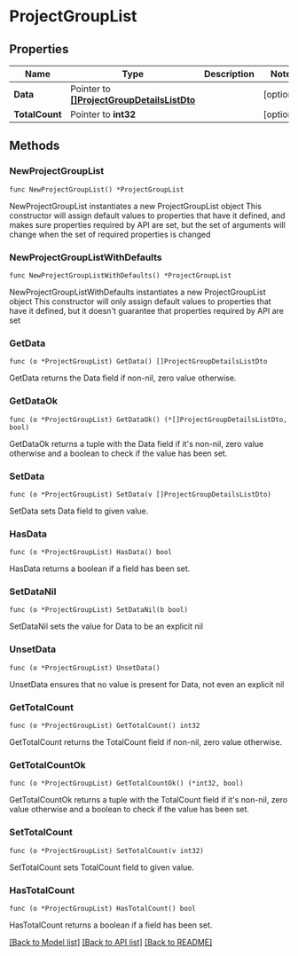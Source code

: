 # ProjectGroupList

## Properties

Name | Type | Description | Notes
------------ | ------------- | ------------- | -------------
**Data** | Pointer to [**[]ProjectGroupDetailsListDto**](ProjectGroupDetailsListDto.md) |  | [optional] 
**TotalCount** | Pointer to **int32** |  | [optional] 

## Methods

### NewProjectGroupList

`func NewProjectGroupList() *ProjectGroupList`

NewProjectGroupList instantiates a new ProjectGroupList object
This constructor will assign default values to properties that have it defined,
and makes sure properties required by API are set, but the set of arguments
will change when the set of required properties is changed

### NewProjectGroupListWithDefaults

`func NewProjectGroupListWithDefaults() *ProjectGroupList`

NewProjectGroupListWithDefaults instantiates a new ProjectGroupList object
This constructor will only assign default values to properties that have it defined,
but it doesn't guarantee that properties required by API are set

### GetData

`func (o *ProjectGroupList) GetData() []ProjectGroupDetailsListDto`

GetData returns the Data field if non-nil, zero value otherwise.

### GetDataOk

`func (o *ProjectGroupList) GetDataOk() (*[]ProjectGroupDetailsListDto, bool)`

GetDataOk returns a tuple with the Data field if it's non-nil, zero value otherwise
and a boolean to check if the value has been set.

### SetData

`func (o *ProjectGroupList) SetData(v []ProjectGroupDetailsListDto)`

SetData sets Data field to given value.

### HasData

`func (o *ProjectGroupList) HasData() bool`

HasData returns a boolean if a field has been set.

### SetDataNil

`func (o *ProjectGroupList) SetDataNil(b bool)`

 SetDataNil sets the value for Data to be an explicit nil

### UnsetData
`func (o *ProjectGroupList) UnsetData()`

UnsetData ensures that no value is present for Data, not even an explicit nil
### GetTotalCount

`func (o *ProjectGroupList) GetTotalCount() int32`

GetTotalCount returns the TotalCount field if non-nil, zero value otherwise.

### GetTotalCountOk

`func (o *ProjectGroupList) GetTotalCountOk() (*int32, bool)`

GetTotalCountOk returns a tuple with the TotalCount field if it's non-nil, zero value otherwise
and a boolean to check if the value has been set.

### SetTotalCount

`func (o *ProjectGroupList) SetTotalCount(v int32)`

SetTotalCount sets TotalCount field to given value.

### HasTotalCount

`func (o *ProjectGroupList) HasTotalCount() bool`

HasTotalCount returns a boolean if a field has been set.


[[Back to Model list]](../README.md#documentation-for-models) [[Back to API list]](../README.md#documentation-for-api-endpoints) [[Back to README]](../README.md)



